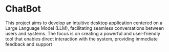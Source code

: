 # ChatBot
This project aims to develop an intuitive desktop application centered on a Large Language Model (LLM), facilitating seamless conversations between users and systems. The focus is on creating a powerful and user-friendly tool that enables direct interaction with the system, providing immediate feedback and support
